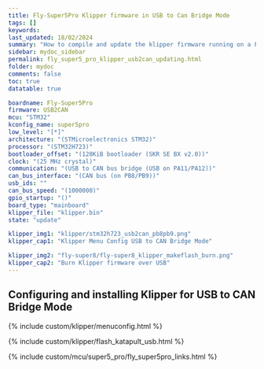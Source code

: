 ```yaml
---
title: Fly-Super5Pro Klipper firmware in USB to Can Bridge Mode
tags: []
keywords: 
last_updated: 18/02/2024
summary: "How to compile and update the klipper firmware running on a Fly-Super5Pro in USB to CAN Bridge Mode"
sidebar: mydoc_sidebar
permalink: fly_super5_pro_klipper_usb2can_updating.html
folder: mydoc
comments: false
toc: true
datatable: true

boardname: Fly-Super5Pro
firmware: USB2CAN
mcu: "STM32"
kconfig_name: super5pro
low_level: "[*]"
architecture: "(STMicroelectronics STM32)"
processor: "(STM32H723)"
bootloader_offset: "(128KiB bootloader (SKR SE BX v2.0))"
clock: "(25 MHz crystal)"
communication: "(USB to CAN bus bridge (USB on PA11/PA12))"
can_bus_interface: "(CAN bus (on PB8/PB9))"
usb_ids: ""
can_bus_speed: "(1000000)"
gpio_startup: "()"
board_type: "mainboard"
klipper_file: "klipper.bin"
state: "update"

klipper_img1: "klipper/stm32h723_usb2can_pb8pb9.png"
klipper_cap1: "Klipper Menu Config USB to CAN Bridge Mode"

klipper_img2: "fly-super8/fly-super8_klipper_makeflash_burn.png"
klipper_cap2: "Burn Klipper firmware over USB"
---
```


## Configuring and installing Klipper for USB to CAN Bridge Mode

{% include custom/klipper/menuconfig.html %}

{% include custom/klipper/flash_katapult_usb.html %}

{% include custom/mcu/super5_pro/fly_super5pro_links.html %}
